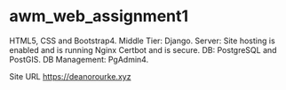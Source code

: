 # awm_web_assignment1

HTML5, CSS and Bootstrap4. 
Middle Tier: Django. 
Server: Site hosting is enabled and is running Nginx Certbot and is secure. 
DB: PostgreSQL and PostGIS. 
DB Management: PgAdmin4. 

Site URL https://deanorourke.xyz
